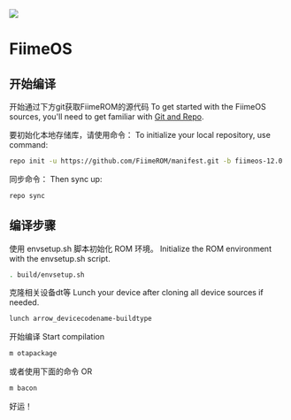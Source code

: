 <img src="https://fiime.cn/storage/attachments/2022/01/27/jb96dhlnRBjKaOBFQaz2I1KNwsHhfnEP8n626vp3_thumb.png">

# FiimeOS

开始编译
---------------
开始通过下方git获取FiimeROM的源代码
To get started with the FiimeOS sources, you'll need to get
familiar with [Git and Repo](https://source.android.com/setup/build/downloading).

要初始化本地存储库，请使用命令：
To initialize your local repository, use command:

```bash
repo init -u https://github.com/FiimeROM/manifest.git -b fiimeos-12.0
```

同步命令：
Then sync up:

```bash
repo sync
```

编译步骤
-------------------
使用 envsetup.sh 脚本初始化 ROM 环境。
 Initialize the ROM environment with the envsetup.sh script.

```bash
. build/envsetup.sh
```

克隆相关设备dt等
Lunch your device after cloning all device sources if needed.

```bash
lunch arrow_devicecodename-buildtype
```

开始编译
Start compilation

```bash
m otapackage
```

或者使用下面的命令
OR

```bash
m bacon
```	 


好运！
